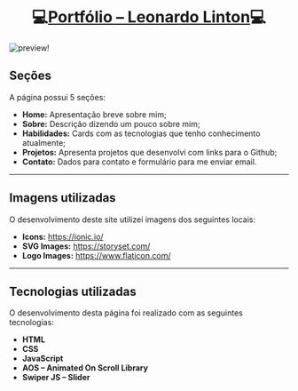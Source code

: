<h1 align="center">💻<a href="https://leonardolinton.github.io/portfolio/">Portfólio – Leonardo Linton</a>💻</h1>

![preview!](https://user-images.githubusercontent.com/109364804/208951926-204a70e2-6127-45f7-b4e4-48fc1b1b5f1d.png)


<h2>Seções</h2>

A página possui 5 seções:

- **Home:** Apresentação breve sobre mim;
- **Sobre:** Descrição dizendo um pouco sobre mim;
- **Habilidades:** Cards com as tecnologias que tenho conhecimento atualmente;
- **Projetos:** Apresenta projetos que desenvolvi com links para o Github;
- **Contato:** Dados para contato e formulário para me enviar email.
---
<h2>Imagens utilizadas</h2>

O desenvolvimento deste site utilizei imagens dos seguintes locais:

- **Icons:** https://ionic.io/
- **SVG Images:** https://storyset.com/
- **Logo Images:** https://www.flaticon.com/
---
<h2>Tecnologias utilizadas</h2>

O desenvolvimento desta página foi realizado com as seguintes tecnologias:

- **HTML**
- **CSS**
- **JavaScript**
- **AOS – Animated On Scroll Library**
- **Swiper JS – Slider**

